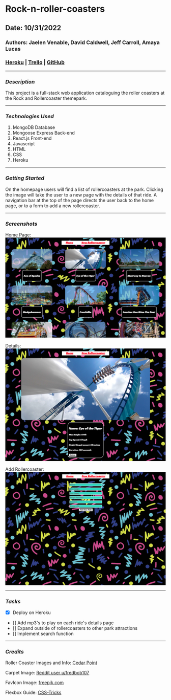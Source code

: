# Rock-n-roller-coasters

## Date: 10/31/2022

### Authors: Jaelen Venable, David Caldwell, Jeff Carroll, Amaya Lucas

### [Heroku](https://rock-n-rollercoaster.herokuapp.com/) | [Trello](https://trello.com/b/6L5061J9/rock-n-rollercoasters) | [GitHub](https://github.com/ajluc/Rock-n-roller-coasters)

---

### **_Description_**

This project is a full-stack web application cataloguing the roller coasters at the Rock and Rollercoaster themepark.

---

### **_Technologies Used_**

1. MongoDB Database
2. Mongoose Express Back-end
3. React.js Front-end
4. Javascript
5. HTML
6. CSS
7. Heroku

---

### **_Getting Started_**

On the homepage users will find a list of rollercoasters at the park. Clicking the image will take the user to a new page with the details of that ride. A navigation bar at the top of the page directs the user back to the home page, or to a form to add a new rollercoaster.

---

### **_Screenshots_**

Home Page:
![home](./images/home.png)

Details:
![details](./images/details.png)

Add Rollercoaster:
![add](./images/add-coaster.png)

---

### **_Tasks_**

- [x] Deploy on Heroku
- [] Add mp3's to play on each ride's details page
- [] Expand outside of rollercoasters to other park attractions
- [] Implement search function

---

### **_Credits_**

Roller Coaster Images and Info: [Cedar Point](https://www.cedarpoint.com/)

Carpet Image: [Reddit user u/fredbob107](https://www.reddit.com/r/nostalgia/comments/e4ugn3/90s_arcade_carpet/)

FavIcon Image: [freepik.com](https://www.freepik.com/free-vector/kids-rollercoaster-rides-boy-girl-riding-fast-rollercoaster_2238488.htm#query=rollercoaster%20cartoon&position=0&from_view=keyword)

Flexbox Guide: [CSS-Tricks](https://css-tricks.com/snippets/css/a-guide-to-flexbox/)
